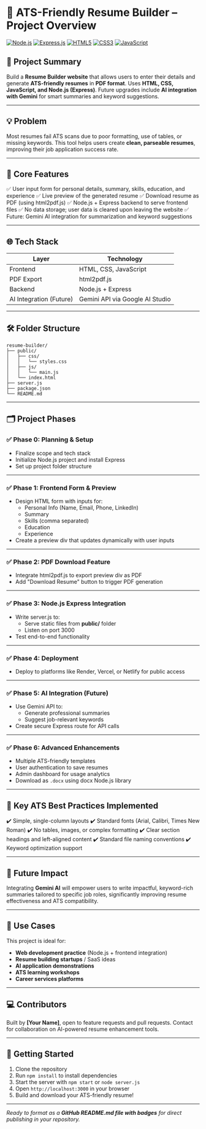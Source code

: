 # 📝 **ATS-Friendly Resume Builder – Project Overview**

[![Node.js](https://img.shields.io/badge/Node.js-339933?style=for-the-badge&logo=nodedotjs&logoColor=white)](https://nodejs.org/)
[![Express.js](https://img.shields.io/badge/Express.js-000000?style=for-the-badge&logo=express&logoColor=white)](https://expressjs.com/)
[![HTML5](https://img.shields.io/badge/HTML5-E34F26?style=for-the-badge&logo=html5&logoColor=white)](https://developer.mozilla.org/en-US/docs/Web/Guide/HTML/HTML5)
[![CSS3](https://img.shields.io/badge/CSS3-1572B6?style=for-the-badge&logo=css3&logoColor=white)](https://developer.mozilla.org/en-US/docs/Web/CSS)
[![JavaScript](https://img.shields.io/badge/JavaScript-F7DF1E?style=for-the-badge&logo=javascript&logoColor=black)](https://developer.mozilla.org/en-US/docs/Web/JavaScript)

## 🚀 **Project Summary**

Build a **Resume Builder website** that allows users to enter their details and generate **ATS-friendly resumes** in **PDF format**. Uses **HTML, CSS, JavaScript, and Node.js (Express)**. Future upgrades include **AI integration with Gemini** for smart summaries and keyword suggestions.

---

## 💡 **Problem**

Most resumes fail ATS scans due to poor formatting, use of tables, or missing keywords. This tool helps users create **clean, parseable resumes**, improving their job application success rate.

---

## 🎯 **Core Features**

✅ User input form for personal details, summary, skills, education, and experience
✅ Live preview of the generated resume
✅ Download resume as PDF (using html2pdf.js)
✅ Node.js + Express backend to serve frontend files
✅ No data storage; user data is cleared upon leaving the website
✅ Future: Gemini AI integration for summarization and keyword suggestions

---

## 🌐 **Tech Stack**

| Layer                   | Technology                      |
| ----------------------- | ------------------------------- |
| Frontend                | HTML, CSS, JavaScript           |
| PDF Export              | html2pdf.js                     |
| Backend                 | Node.js + Express               |
| AI Integration (Future) | Gemini API via Google AI Studio |

---

## 🛠️ **Folder Structure**

```
resume-builder/
├── public/
│   ├── css/
│   │   └── styles.css
│   ├── js/
│   │   └── main.js
│   └── index.html
├── server.js
├── package.json
└── README.md
```

---

## 🗂️ **Project Phases**

### ✅ **Phase 0: Planning & Setup**

* Finalize scope and tech stack
* Initialize Node.js project and install Express
* Set up project folder structure

---

### ✅ **Phase 1: Frontend Form & Preview**

* Design HTML form with inputs for:
  * Personal Info (Name, Email, Phone, LinkedIn)
  * Summary
  * Skills (comma separated)
  * Education
  * Experience
* Create a preview div that updates dynamically with user inputs

---

### ✅ **Phase 2: PDF Download Feature**

* Integrate html2pdf.js to export preview div as PDF
* Add "Download Resume" button to trigger PDF generation

---

### ✅ **Phase 3: Node.js Express Integration**

* Write server.js to:
  * Serve static files from **public/** folder
  * Listen on port 3000
* Test end-to-end functionality

---

### ✅ **Phase 4: Deployment**

* Deploy to platforms like Render, Vercel, or Netlify for public access

---

### ✅ **Phase 5: AI Integration (Future)**

* Use Gemini API to:
  * Generate professional summaries
  * Suggest job-relevant keywords
* Create secure Express route for API calls

---

### ✅ **Phase 6: Advanced Enhancements**

* Multiple ATS-friendly templates
* User authentication to save resumes
* Admin dashboard for usage analytics
* Download as `.docx` using docx Node.js library

---

## 📌 **Key ATS Best Practices Implemented**

✔️ Simple, single-column layouts
✔️ Standard fonts (Arial, Calibri, Times New Roman)
✔️ No tables, images, or complex formatting
✔️ Clear section headings and left-aligned content
✔️ Standard file naming conventions
✔️ Keyword optimization support

---

## 🤖 **Future Impact**

Integrating **Gemini AI** will empower users to write impactful, keyword-rich summaries tailored to specific job roles, significantly improving resume effectiveness and ATS compatibility.

---

## 🔗 **Use Cases**

This project is ideal for:

* **Web development practice** (Node.js + frontend integration)
* **Resume building startups** / SaaS ideas
* **AI application demonstrations**
* **ATS learning workshops**
* **Career services platforms**

---

## 💻 **Contributors**

Built by **[Your Name]**, open to feature requests and pull requests. Contact for collaboration on AI-powered resume enhancement tools.

---

## 🚀 **Getting Started**

1. Clone the repository
2. Run `npm install` to install dependencies
3. Start the server with `npm start` or `node server.js`
4. Open `http://localhost:3000` in your browser
5. Build and download your ATS-friendly resume!

---

*Ready to format as a **GitHub README.md file with badges** for direct publishing in your repository.*
